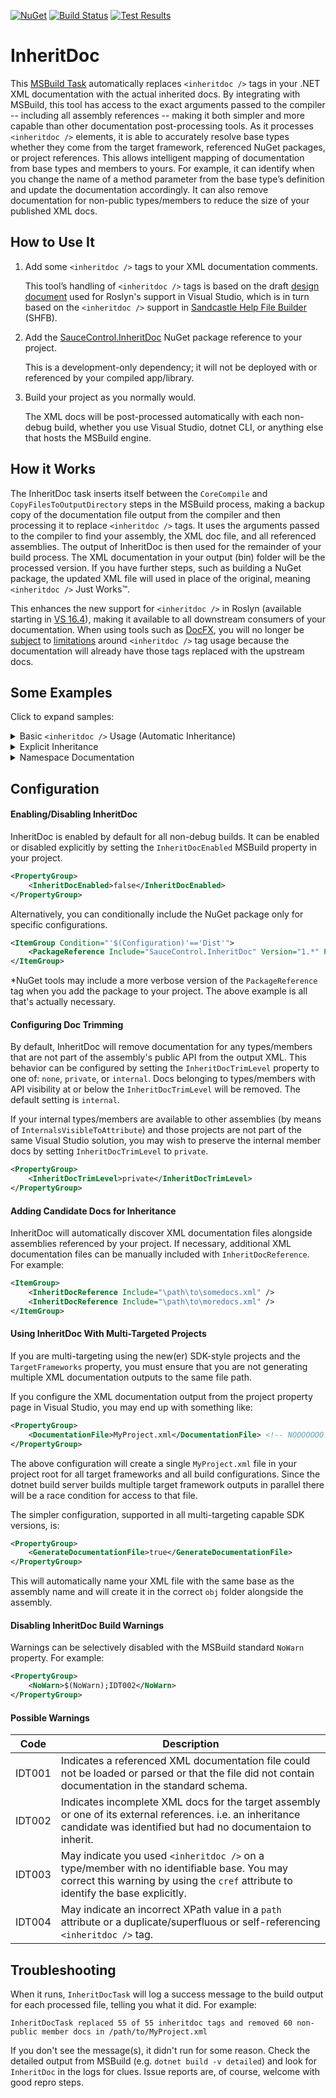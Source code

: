 [![NuGet](https://buildstats.info/nuget/SauceControl.InheritDoc)](https://www.nuget.org/packages/SauceControl.InheritDoc/) [![Build Status](https://dev.azure.com/saucecontrol/InheritDoc/_apis/build/status/saucecontrol.InheritDoc?branchName=master)](https://dev.azure.com/saucecontrol/InheritDoc/_build/latest?definitionId=2&branchName=master) [![Test Results](https://img.shields.io/azure-devops/tests/saucecontrol/InheritDoc/2?logo=azure-devops)](https://dev.azure.com/saucecontrol/InheritDoc/_build/latest?definitionId=2&branchName=master)

InheritDoc
==========

This [MSBuild Task]( https://docs.microsoft.com/en-us/visualstudio/msbuild/msbuild-tasks) automatically replaces `<inheritdoc />` tags in your .NET XML documentation with the actual inherited docs.  By integrating with MSBuild, this tool has access to the exact arguments passed to the compiler -- including all assembly references -- making it both simpler and more capable than other documentation post-processing tools.  As it processes `<inheritdoc />` elements, it is able to accurately resolve base types whether they come from the target framework, referenced NuGet packages, or project references.  This allows intelligent mapping of documentation from base types and members to yours.  For example, it can identify when you change the name of a method parameter from the base type’s definition and update the documentation accordingly.  It can also remove documentation for non-public types/members to reduce the size of your published XML docs.

How to Use It
-------------

1) Add some `<inheritdoc />` tags to your XML documentation comments.

    This tool’s handling of `<inheritdoc />` tags is based on the draft [design document]( https://github.com/dotnet/csharplang/blob/812e220fe2b964d17f353cb684aa341418618b6e/proposals/inheritdoc.md) used for Roslyn's support in Visual Studio, which is in turn based on the `<inheritdoc />` support in [Sandcastle Help File Builder]( https://ewsoftware.github.io/XMLCommentsGuide/html/86453FFB-B978-4A2A-9EB5-70E118CA8073.htm#TopLevelRules) (SHFB).

2) Add the [SauceControl.InheritDoc](https://www.nuget.org/packages/SauceControl.InheritDoc) NuGet package reference to your project.

    This is a development-only dependency; it will not be deployed with or referenced by your compiled app/library.

3) Build your project as you normally would.

    The XML docs will be post-processed automatically with each non-debug build, whether you use Visual Studio, dotnet CLI, or anything else that hosts the MSBuild engine.

How it Works
------------

The InheritDoc task inserts itself between the `CoreCompile` and `CopyFilesToOutputDirectory` steps in the MSBuild process, making a backup copy of the documentation file output from the compiler and then processing it to replace `<inheritdoc />` tags.  It uses the arguments passed to the compiler to find your assembly, the XML doc file, and all referenced assemblies.  The output of InheritDoc is then used for the remainder of your build process.  The XML documentation in your output (bin) folder will be the processed version.  If you have further steps, such as building a NuGet package, the updated XML file will used in place of the original, meaning `<inheritdoc />` Just Works™.

This enhances the new support for `<inheritdoc />` in Roslyn (available starting in [VS 16.4](https://docs.microsoft.com/en-us/visualstudio/releases/2019/release-notes-preview#net-productivity-164P1)), making it available to all downstream consumers of your documentation.  When using tools such as [DocFX](https://dotnet.github.io/docfx/spec/triple_slash_comments_spec.html#inheritdoc), you will no longer be [subject](https://github.com/dotnet/docfx/issues/3699) to [limitations](https://github.com/dotnet/docfx/issues/1306) around `<inheritdoc />` tag usage because the documentation will already have those tags replaced with the upstream docs.

Some Examples
-------------

Click to expand samples:

<details>
<summary>Basic <code>&lt;inheritdoc /&gt;</code> Usage (Automatic Inheritance)</summary>

Consider the following C#

```C#
/// <summary>Interface IX</summary>
public interface IX
{
    /// <summary>Method X</summary>
    void X();
}

/// <inheritdoc />
public interface IY : IX
{
    /// <summary>Method Y</summary>
    void Y();
}

/// <summary>Class A</summary>
public class A : IY
{
    void IX.X() { }

    /// <inheritdoc />
    public virtual void Y() { }

    /// <summary>Method M</summary>
    /// <typeparam name="T">TypeParam T</typeparam>
    /// <param name="t">Param t</param>
    /// <returns>
    /// Returns value <paramref name="t" />
    /// of type <typeparamref name="T" />
    /// </returns>
    public virtual T M<T>(T t) => t;

    /// <summary>Method P</summary>
    private void P() { }

    /// <summary>Overloaded Method O</summary>
    /// <param name="s">Param s</param>
    /// <param name="t">Param t</param>
    /// <param name="u">Param u</param>
    public static void O(string[] s, string t, string u) { }

    /// <inheritdoc cref="O(string[], string, string)" />
    public static void O(string[] s) { }
}

/// <inheritdoc />
public class B : A
{
    /// <inheritdoc />
    public override void Y() { }

    /// <inheritdoc />
    public override TValue M<TValue>(TValue value) => value;
}
```

Once processed, the output XML documentation will look like this (results abbreviated and comments added manually to highlight features)

```XML
<member name="T:IX">
    <summary>Interface IX</summary>
</member>
<member name="M:IX.X">
    <summary>Method X</summary>
</member>
<member name="T:IY">
    <summary>Interface IX</summary> <!-- inherited from IX -->
</member>
<member name="M:IY.Y">
    <summary>Method Y</summary>
</member>
<member name="T:A">
    <summary>Class A</summary>
</member>
<member name="M:A.Y">
    <summary>Method Y</summary> <!-- inherited from IY -->
</member>
<member name="M:A.M``1(``0)">
    <summary>Method M</summary>
    <typeparam name="T">TypeParam T</typeparam>
    <param name="t">Param t</param>
    <returns>
    Return value <paramref name="t" />
    of type <typeparamref name="T" />
    </returns>
</member>
<!-- private method A.P doc removed -->
<member name="M:A.O(System.String[],System.String,System.String)">
    <summary>Overloaded Method O</summary>
    <param name="s">Param s</param>
    <param name="t">Param t</param>
    <param name="u">Param u</param>
</member>
<member name="M:A.O(System.String[])"> 
    <summary>Overloaded Method O</summary> <!-- inherited (by cref) from overload -->
    <param name="s">Param s</param>
    <!-- unused parameters automatically removed -->
</member>
<member name="T:B">
    <summary>Class A</summary> <!-- inherited from A -->
</member>
<member name="M:B.Y">
    <summary>Method Y</summary> <!-- inherited from IY (recursively through A) -->
</member>
<member name="M:B.M``1(``0)">
    <summary>Method M</summary> <!-- inherited from A -->
    <typeparam name="TValue">TypeParam T</typeparam> <!-- typeparam updated to match override's name -->
    <param name="value">Param t</param> <!-- param updated to match override's name -->
    <returns>
    Returns value <paramref name="value" /> <!-- paramref and typeparamref updated as well -->
    of type <typeparamref name="TValue" />
    </returns>
</member>
<member name="M:A.IX#X"> <!-- explicit interface implementation doc added automatically -->
    <summary>Method X</summary>
</member>
```

</details>

<details>
<summary>Explicit Inheritance</summary>

InheritDoc also supports the `path` attribute defined in the Roslyn draft design doc, which is analogous to the `select` attribute in SHFB.

In this example, we define a custom Exception class that for some reason doesn't inherit from `System.Exception` and yet we want to use its documentation anyway.

```C#
public class ExceptionForSomeReasonNotInheritedFromSystemException
{
    /// <inheritdoc cref="Exception(string)" />
    /// <param name="theErrorMessage"><inheritdoc cref="Exception(string)" path="/param[@name='message']/node()" /></param>
    ExceptionForSomeReasonNotInheritedFromSystemException(string theErrorMessage) { }
}
```

Outputs:

```XML
<member name="M:ExceptionForSomeReasonNotInheritedFromSystemException.#ctor(System.String)">
    <summary>Initializes a new instance of the <see cref="T:System.Exception"></see> class with a specified error message.</summary>
    <param name="theErrorMessage">The message that describes the error.</param>
</member>
```

Notice the `param` element for `message` was excluded automatically because there was no matching parameter on the target constructor, however with a nested `<inheritdoc />` and a custom selector, we were able to extract the contents from that `param` element into a new one with the correct name.

</details>

<details>
<summary>Namespace Documentation</summary>

Although the .NET compilers [don't allow](https://github.com/dotnet/csharplang/issues/315) adding namespace documentation comments, some tools (including SHFB) have a [convention](https://stackoverflow.com/a/52381674/4926931) for declaring them in code. InheritDoc follows this convention.

Note that both the `[CompilerGenerated]` attribute and the class name `NamespaceDoc` are required by InheritDoc.

```C#
namespace InheritDocTest
{
    /// <summary>Namespace InheritDocTest</summary>
    [CompilerGenerated] internal class NamespaceDoc { }
}
```

Will output:

```XML
<member name="N:InheritDocTest">
    <summary>Namespace InheritDocTest</summary>
</member>
```

</details>

Configuration
-------------

#### Enabling/Disabling InheritDoc

InheritDoc is enabled by default for all non-debug builds.  It can be enabled or disabled explicitly by setting the `InheritDocEnabled` MSBuild property in your project.

```XML
<PropertyGroup>
    <InheritDocEnabled>false</InheritDocEnabled>
</PropertyGroup>
```

Alternatively, you can conditionally include the NuGet package only for specific configurations.

```XML
<ItemGroup Condition="'$(Configuration)'=='Dist'">
    <PackageReference Include="SauceControl.InheritDoc" Version="1.*" PrivateAssets="all" />
</ItemGroup>
```

*NuGet tools may include a more verbose version of the `PackageReference` tag when you add the package to your project.  The above example is all that's actually necessary.

#### Configuring Doc Trimming

By default, InheritDoc will remove documentation for any types/members that are not part of the assembly's public API from the output XML.  This behavior can be configured by setting the `InheritDocTrimLevel` property to one of: `none`, `private`, or `internal`.  Docs belonging to types/members with API visibility at or below the `InheritDocTrimLevel` will be removed.  The default setting is `internal`.

If your internal types/members are available to other assemblies (by means of `InternalsVisibleToAttribute`) and those projects are not part of the same Visual Studio solution, you may wish to preserve the internal member docs by setting `InheritDocTrimLevel` to `private`.

```XML
<PropertyGroup>
    <InheritDocTrimLevel>private</InheritDocTrimLevel>
</PropertyGroup>
```

#### Adding Candidate Docs for Inheritance

InheritDoc will automatically discover XML documentation files alongside assemblies referenced by your project.  If necessary, additional XML documentation files can be manually included with `InheritDocReference`.  For example:

```XML
<ItemGroup>
    <InheritDocReference Include="\path\to\somedocs.xml" />
    <InheritDocReference Include="\path\to\moredocs.xml" />
</ItemGroup>
```

#### Using InheritDoc With Multi-Targeted Projects

If you are multi-targeting using the new(er) SDK-style projects and the `TargetFrameworks` property, you must ensure that you are not generating multiple XML documentation outputs to the same file path.

If you configure the XML documentation output from the project property page in Visual Studio, you may end up with something like:

```XML
<PropertyGroup>
    <DocumentationFile>MyProject.xml</DocumentationFile> <!-- NOOOOOOO! -->
</PropertyGroup>
```

The above configuration will create a single `MyProject.xml` file in your project root for all target frameworks and all build configurations.  Since the dotnet build server builds multiple target framework outputs in parallel there will be a race condition for access to that file.

The simpler configuration, supported in all multi-targeting capable SDK versions, is:

```XML
<PropertyGroup>
    <GenerateDocumentationFile>true</GenerateDocumentationFile>
</PropertyGroup>
```

This will automatically name your XML file with the same base as the assembly name and will create it in the correct `obj` folder alongside the assembly.

#### Disabling InheritDoc Build Warnings

Warnings can be selectively disabled with the MSBuild standard `NoWarn` property.  For example:

```XML
<PropertyGroup>
    <NoWarn>$(NoWarn);IDT002</NoWarn>
</PropertyGroup>
```

#### Possible Warnings

| Code | Description |
|------|-------------|
|IDT001| Indicates a referenced XML documentation file could not be loaded or parsed or that the file did not contain documentation in the standard schema. |
|IDT002| Indicates incomplete XML docs for the target assembly or one of its external references. i.e. an inheritance candidate was identified but had no documentaion to inherit. |
|IDT003| May indicate you used `<inheritdoc />` on a type/member with no identifiable base. You may correct this warning by using the `cref` attribute to identify the base explicitly. |
|IDT004| May indicate an incorrect XPath value in a `path` attribute or a duplicate/superfluous or self-referencing `<inheritdoc />` tag. |

Troubleshooting
---------------

When it runs, `InheritDocTask` will log a success message to the build output for each processed file, telling you what it did.  For example:

```
InheritDocTask replaced 55 of 55 inheritdoc tags and removed 60 non-public member docs in /path/to/MyProject.xml
```

If you don't see the message(s), it didn't run for some reason.  Check the detailed output from MSBuild (e.g. `dotnet build -v detailed`) and look for `InheritDoc` in the logs for clues.  Issue reports are, of course, welcome with good repro steps.

